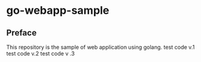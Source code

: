 # go-webapp-sample



## Preface
This repository is the sample of web application using golang.
test code v.1 
test code v.2
test code v .3
